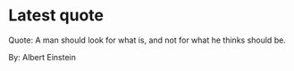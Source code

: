# Latest quote 

Quote: A man should look for what is, and not for what he thinks should be. 

By: Albert Einstein